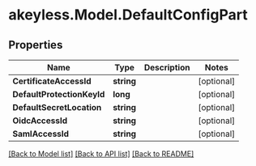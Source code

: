 # akeyless.Model.DefaultConfigPart

## Properties

Name | Type | Description | Notes
------------ | ------------- | ------------- | -------------
**CertificateAccessId** | **string** |  | [optional] 
**DefaultProtectionKeyId** | **long** |  | [optional] 
**DefaultSecretLocation** | **string** |  | [optional] 
**OidcAccessId** | **string** |  | [optional] 
**SamlAccessId** | **string** |  | [optional] 

[[Back to Model list]](../README.md#documentation-for-models) [[Back to API list]](../README.md#documentation-for-api-endpoints) [[Back to README]](../README.md)

